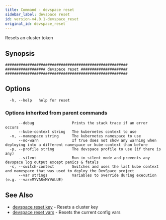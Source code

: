 ```yaml
---
title: Command - devspace reset
sidebar_label: devspace reset
id: version-v4.0.1-devspace_reset
original_id: devspace_reset
---
```



Resets an cluster token

## Synopsis


```
#######################################################
################## devspace reset #####################
#######################################################
```
## Options

```
  -h, --help   help for reset
```

### Options inherited from parent commands

```
      --debug                 Prints the stack trace if an error occurs
      --kube-context string   The kubernetes context to use
  -n, --namespace string      The kubernetes namespace to use
      --no-warn               If true does not show any warning when deploying into a different namespace or kube-context than before
  -p, --profile string        The devspace profile to use (if there is any)
      --silent                Run in silent mode and prevents any devspace log output except panics & fatals
  -s, --switch-context        Switches and uses the last kube context and namespace that was used to deploy the DevSpace project
      --var strings           Variables to override during execution (e.g. --var=MYVAR=MYVALUE)
```

## See Also
* [devspace reset key](../../cli/commands/devspace_reset_key)	 - Resets a cluster key
* [devspace reset vars](../../cli/commands/devspace_reset_vars)	 - Resets the current config vars

